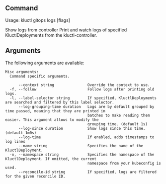 <!-- This comment is uncommented when auto-synced to www-kluctl.io

---
title: "gitops logs"
linkTitle: "gitops logs"
weight: 10
description: >
    webui command
---
-->

## Command
<!-- BEGIN SECTION "gitops logs" "Usage" false -->
Usage: kluctl gitops logs [flags]

Show logs from controller
Print and watch logs of specified KluctlDeployments from the kluctl-controller.

<!-- END SECTION -->

## Arguments

The following arguments are available:
<!-- BEGIN SECTION "gitops logs" "Misc arguments" true -->
```
Misc arguments:
  Command specific arguments.

      --context string               Override the context to use.
  -f, --follow                       Follow logs after printing old logs.
  -l, --label-selector string        If specified, KluctlDeployments are searched and filtered by this label selector.
      --log-grouping-time duration   Logs are by default grouped by time passed, meaning that they are printed in
                                     batches to make reading them easier. This argument allows to modify the
                                     grouping time. (default 1s)
      --log-since duration           Show logs since this time. (default 1m0s)
      --log-time                     If enabled, adds timestamps to log lines
      --name string                  Specifies the name of the KluctlDeployment.
  -n, --namespace string             Specifies the namespace of the KluctlDeployment. If omitted, the current
                                     namespace from your kubeconfig is used.
      --reconcile-id string          If specified, logs are filtered for the given reconcile ID.

```
<!-- END SECTION -->

